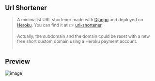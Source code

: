 ## Url Shortener

> A minimalist URL shortener made with [Django](https://github.com/django/django) and deployed on [Heroku](https://www.heroku.com/).
> You can find it at 👉 [url-shortener](https://urlshortsc.herokuapp.com/).
>
> Actually, the subdomain and the domain could be reset with a new free short custom domain using a Heroku payment account.
<br></br>
## Preview
![image](https://user-images.githubusercontent.com/84429399/174557081-31aeb086-6585-4c0f-ab54-3f2913187ea4.png)

